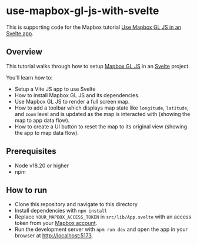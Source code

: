 # use-mapbox-gl-js-with-svelte

This is supporting code for the Mapbox tutorial [Use Mapbox GL JS in an Svelte app](https://docs.mapbox.com/help/tutorials/use-mapbox-gl-js-with-svelte/).

## Overview

This tutorial walks through how to setup [Mapbox GL JS](https://docs.mapbox.com/mapbox-gl-js/) in an [Svelte](https://svelte.dev) project.  


You'll learn how to:
- Setup a Vite JS app to use Svelte
- How to install Mapbox GL JS and its dependencies.
- Use Mapbox GL JS to render a full screen map.
- How to add a toolbar which displays map state like `longitude`, `latitude`, and `zoom` level and is updated as the map is interacted with (showing the map to app data flow).
- How to create a UI button to reset the map to its original view (showing the app to map data flow).


## Prerequisites

- Node v18.20 or higher
- npm

## How to run

- Clone this repository and navigate to this directory
- Install dependencies with `npm install`
- Replace `YOUR_MAPBOX_ACCESS_TOKEN` in `src/lib/App.svelte` with an access token from your [Mapbox account](https://console.mapbox.com/).
- Run the development server with `npm run dev` and open the app in your browser at [http://localhost:5173](http://localhost:5173).

